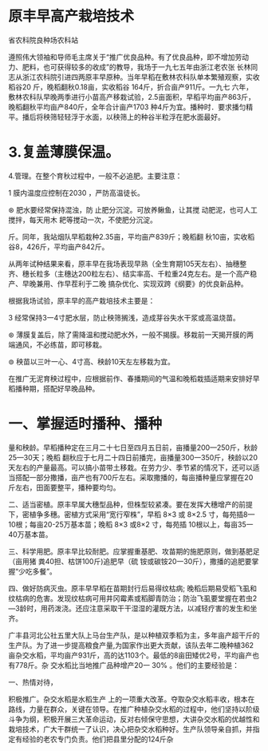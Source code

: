 # 原丰早高产栽培技术

省农科院良种场农科站

遵照伟大领袖和导师毛主席关于“推广优良品种。有了优良品种，即不增加劳动力、肥料，也可获得较多的收成”的教导，我场于一九七五年由浙江老农张 长林同志从浙江农科院引进四两原丰早原种。当年早稻在敷林农科队单本繁殖观察，实收稻谷20 斤，晚稻翻秋0.18亩，实收稻谷 164斤，折合亩产911斤。一九七 六年，敷林农科队早晚两季进行小苗高产移栽试验，2.5亩面积，早稻平均亩产863斤，晚稻翻秋平均亩产840斤，全年合计亩产1703 种4斤为宜。播种时．要求播匀精平。播后将秧筛轻轻浮于水面，以秧筛上的种谷半粒浮在肥水面最好。

# 3.复盖薄膜保温。

4.管理。在整个育秋过程中，一般不必追肥。主要注意：

1 膜内温度应控制在2030  ，严防高温徒长。

⊛ 肥水要经常保持混浊，防 止肥分沉淀。可放养鳅鱼，让其搅 动肥泥，也可人工搅拌，每天用木 耙等搅动一次，不使肥分沉淀。

斤。同年，我站烟队早稻栽种2.35亩，平均亩产839斤；晚稻翻 秋10亩，实收稻谷8，426斤，平均亩产842斤。

从两年试种结果来看，原丰早在我场表现早熟（全生育期105天左右）、抽穗整齐、穗长粒多（主穗达200粒左右）、结实率高、千粒重24克左右。是一个高产稳产、早晚兼用、作早茬利于二晚 搞杂优化、实现双跨《纲要》的优良新品种。

根据我场试验，原丰早的高产栽培技术主要是：

3 经常保持3一4寸肥水层，防止秧筛搁浅，造成芽谷失水干浆或高温烧苗。

⊛ 薄膜复盖后，除了需降温和搅动肥水外，一般不揭膜。移栽前一天揭开膜的两端通风，不必练苗，即可移栽。

⊚ 秧苗以三叶一心、4寸高、秧龄10天左左移栽为宜。

在推广无泥育秧过程中，应根据前作、春播期间的气温和晚稻栽插适期来安排好早稻播种期，搭配好早晚品种。

# 一、掌握适时播种、播种

量和秧龄。早稻播种定在三月二十七日至四月五日前，亩播量200—250斤，秋龄25—30天；晚稻 翻秋应于七月二十四日前播完，亩播量300一350斤，秧龄以20天左右的产量最高。可以搞小苗带土移栽。在劳力少、季节紧的情况下，还可以适当搭配一部分撒播，亩产也有700斤左右。采取撒播的，每亩播种量应掌握在20斤左右，田面要整平，播种要均匀。

二、适当密植。原丰早属大穗型品种，但株型较紧凑。要在发挥大穗增产的前提下，密植争多穗。密植方式采用“宽行窄株”，早稻 8×3 或 8×2.5 寸，每苑插8—10根；每亩20-25万基本苗；晚稻 8×3 或8×2 寸，每苑插 10根以上，每亩35一40万基本苗。

三、科学用肥。原丰早比较耐肥。应掌握重基肥、攻苗期的施肥原则，做到基肥足（亩用猪 粪40担、枯饼100斤)追肥早（硫 铵或碳铵20一30斤），撒播的追肥要掌握“少吃多餐”。

四、做好防病灭虫。原丰早早稻在苗期封行后易得纹枯病; 晚稻后期易受稻飞虱和纹枯病的危害。发现纹枯病可用井冈霉素或稻脚青防治；防治飞虱要堂握在若虫2—3龄时，用药泼浇。还应注意采取干干湿湿的灌既方法，以减轻疗害的发生和坐齐。



广丰县河北公社五里大队上马台生产队，是以种植双季稻为主，多年亩产超干斤的生产队。为了进一步提高粮食产量,为国家作出更大贡献，该队去年二晚种植362亩杂交水稻，平均亩产931斤，高的达1103个。最低的8亩田矮优2号，平均亩产也有778斤。杂 交水稻比当地推广品种增产20一 30% 。他们的主要经验是：

一、热情对待，

积极推广。杂交水稻是水稻生产 上的一项重大改革。夺取杂交水稻丰收，根本在路线，力量在群众，关键在领导。在推广种植杂交水稻的过程中，他们坚持以阶级斗争为纲，积极开展三大革命运动，反对右倾保守思想，大讲杂交水稻的优越性和栽培技术，广大干群统一了认识，决心把杂交水稻种好。生产队领导亲自抓，并指定有经验的老农专门负责。他们把县里分配的124斤杂